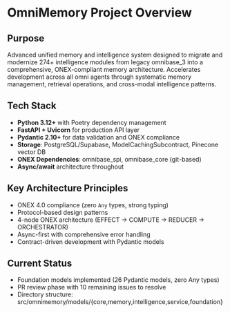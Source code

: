 # OmniMemory Project Overview

## Purpose
Advanced unified memory and intelligence system designed to migrate and modernize 274+ intelligence modules from legacy omnibase_3 into a comprehensive, ONEX-compliant memory architecture. Accelerates development across all omni agents through systematic memory management, retrieval operations, and cross-modal intelligence patterns.

## Tech Stack
- **Python 3.12+** with Poetry dependency management
- **FastAPI + Uvicorn** for production API layer
- **Pydantic 2.10+** for data validation and ONEX compliance
- **Storage**: PostgreSQL/Supabase, ModelCachingSubcontract, Pinecone vector DB
- **ONEX Dependencies**: omnibase_spi, omnibase_core (git-based)
- **Async/await** architecture throughout

## Key Architecture Principles
- ONEX 4.0 compliance (zero `Any` types, strong typing)
- Protocol-based design patterns
- 4-node ONEX architecture (EFFECT → COMPUTE → REDUCER → ORCHESTRATOR)
- Async-first with comprehensive error handling
- Contract-driven development with Pydantic models

## Current Status
- Foundation models implemented (26 Pydantic models, zero Any types)  
- PR review phase with 10 remaining issues to resolve
- Directory structure: src/omnimemory/models/{core,memory,intelligence,service,foundation}